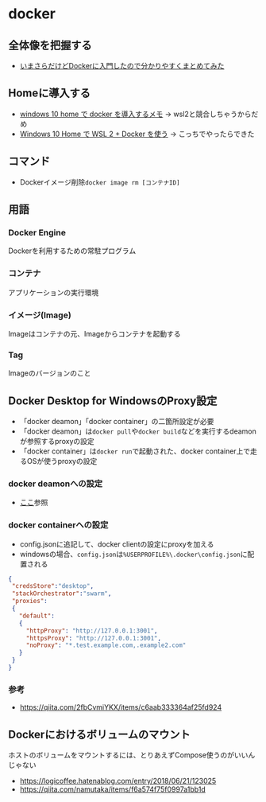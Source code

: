 # docker
## 全体像を把握する
- [いまさらだけどDockerに入門したので分かりやすくまとめてみた](https://qiita.com/gold-kou/items/44860fbda1a34a001fc1)


## Homeに導入する
- [windows 10 home で docker を導入するメモ](https://qiita.com/idani/items/fb7681d79eeb48c05144) → wsl2と競合しちゃうからだめ
- [Windows 10 Home で WSL 2 + Docker を使う](https://qiita.com/KoKeCross/items/a6365af2594a102a817b) → こっちでやったらできた


## コマンド
- Dockerイメージ削除```docker image rm [コンテナID]```


## 用語
### Docker Engine
Dockerを利用するための常駐プログラム

### コンテナ
アプリケーションの実行環境

### イメージ(Image)
Imageはコンテナの元、Imageからコンテナを起動する

### Tag
Imageのバージョンのこと


## Docker Desktop for WindowsのProxy設定
- 「docker deamon」「docker container」の二箇所設定が必要
- 「docker deamon」は```docker pull```や```docker build```などを実行するdeamonが参照するproxyの設定
- 「docker container」は```docker run```で起動された、docker container上で走るOSが使うproxyの設定

### docker deamonへの設定
- [ここ](https://qiita.com/wryun0suke/items/1f4bbd2977ae41ee7a36)参照

### docker containerへの設定
- config.jsonに追記して、docker clientの設定にproxyを加える
- windowsの場合、```config.json```は```%USERPROFILE%\.docker\config.json```に配置される

```json:%USERPROFILE%\.docker\config.json
{
 "credsStore":"desktop",
 "stackOrchestrator":"swarm",
 "proxies":
 {
   "default":
   {
     "httpProxy": "http://127.0.0.1:3001",
     "httpsProxy": "http://127.0.0.1:3001",
     "noProxy": "*.test.example.com,.example2.com"
   }
 }
}
```

### 参考
- https://qiita.com/2fbCvmiYKX/items/c6aab333364af25fd924


## Dockerにおけるボリュームのマウント
ホストのボリュームをマウントするには、とりあえずCompose使うのがいいんじゃない

- https://logicoffee.hatenablog.com/entry/2018/06/21/123025
- https://qiita.com/namutaka/items/f6a574f75f0997a1bb1d